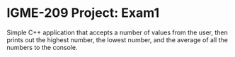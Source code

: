 # IGME-209 Project: Exam1
Simple C++ application that accepts a number of values from the user, then prints out the highest number, the lowest number, and the average of all the numbers to the console. 

